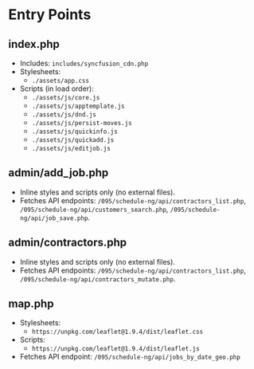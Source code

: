# Entry Points

## index.php
- Includes: `includes/syncfusion_cdn.php`
- Stylesheets:
  - `./assets/app.css`
- Scripts (in load order):
  - `./assets/js/core.js`
  - `./assets/js/apptemplate.js`
  - `./assets/js/dnd.js`
  - `./assets/js/persist-moves.js`
  - `./assets/js/quickinfo.js`
  - `./assets/js/quickadd.js`
  - `./assets/js/editjob.js`

## admin/add_job.php
- Inline styles and scripts only (no external files).
- Fetches API endpoints: `/095/schedule-ng/api/contractors_list.php`, `/095/schedule-ng/api/customers_search.php`, `/095/schedule-ng/api/job_save.php`.

## admin/contractors.php
- Inline styles and scripts only (no external files).
- Fetches API endpoints: `/095/schedule-ng/api/contractors_list.php`, `/095/schedule-ng/api/contractors_mutate.php`.

## map.php
- Stylesheets:
  - `https://unpkg.com/leaflet@1.9.4/dist/leaflet.css`
- Scripts:
  - `https://unpkg.com/leaflet@1.9.4/dist/leaflet.js`
- Fetches API endpoint: `/095/schedule-ng/api/jobs_by_date_geo.php`